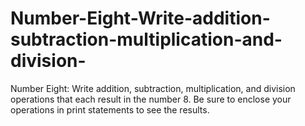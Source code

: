 # Number-Eight-Write-addition-subtraction-multiplication-and-division-
Number Eight: Write addition, subtraction, multiplication, and division operations that each result in the number 8. Be sure to enclose your operations in print statements to see the results.
